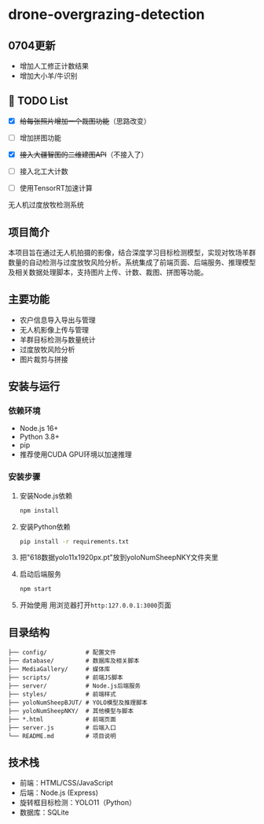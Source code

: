 # drone-overgrazing-detection

## 0704更新
- 增加人工修正计数结果
- 增加大小羊/牛识别

## 📝 TODO List
- [x] ~~给每张照片增加一个裁图功能~~（思路改变）
- [ ] 增加拼图功能
- [x] ~~接入大疆智图的二维建图API~~（不接入了）
- [ ] 接入北工大计数
- [ ] 使用TensorRT加速计算


无人机过度放牧检测系统

## 项目简介
本项目旨在通过无人机拍摄的影像，结合深度学习目标检测模型，实现对牧场羊群数量的自动检测与过度放牧风险分析。系统集成了前端页面、后端服务、推理模型及相关数据处理脚本，支持图片上传、计数、裁图、拼图等功能。

## 主要功能
- 农户信息导入导出与管理
- 无人机影像上传与管理
- 羊群目标检测与数量统计
- 过度放牧风险分析
- 图片裁剪与拼接

## 安装与运行

### 依赖环境
- Node.js 16+
- Python 3.8+
- pip
- 推荐使用CUDA GPU环境以加速推理

### 安装步骤
1. 安装Node.js依赖
   ```bash
   npm install
   ```
2. 安装Python依赖
   ```bash
   pip install -r requirements.txt
   ```

3. 把"618数据yolo11x1920px.pt"放到yoloNumSheepNKY文件夹里

4. 启动后端服务
   ```bash
   npm start
   ```
5. 开始使用
   用浏览器打开`http:127.0.0.1:3000`页面

## 目录结构
```
├── config/           # 配置文件
├── database/         # 数据库及相关脚本
├── MediaGallery/     # 媒体库
├── scripts/          # 前端JS脚本
├── server/           # Node.js后端服务
├── styles/           # 前端样式
├── yoloNumSheepBJUT/ # YOLO模型及推理脚本
├── yoloNumSheepNKY/  # 其他模型与脚本
├── *.html            # 前端页面
├── server.js         # 后端入口
└── README.md         # 项目说明
```

## 技术栈
- 前端：HTML/CSS/JavaScript
- 后端：Node.js (Express)
- 旋转框目标检测：YOLO11（Python）
- 数据库：SQLite
